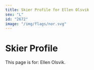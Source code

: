 ```yaml
---
title: Skier Profile for Ellen Olsvik
sex: "L"
id: "2672"
image: "/img/flags/nor.svg" 
---
```


# Skier Profile

This page is for: Ellen Olsvik.
    